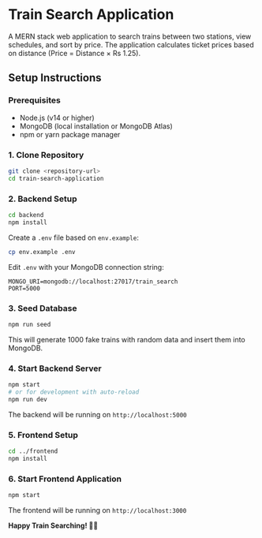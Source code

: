 # Train Search Application

A MERN stack web application to search trains between two stations, view schedules, and sort by price. The application calculates ticket prices based on distance (Price = Distance × Rs 1.25).


## Setup Instructions

### Prerequisites
- Node.js (v14 or higher)
- MongoDB (local installation or MongoDB Atlas)
- npm or yarn package manager

### 1. Clone Repository
```bash
git clone <repository-url>
cd train-search-application
```

### 2. Backend Setup
```bash
cd backend
npm install
```

Create a `.env` file based on `env.example`:
```bash
cp env.example .env
```

Edit `.env` with your MongoDB connection string:
```env
MONGO_URI=mongodb://localhost:27017/train_search
PORT=5000
```

### 3. Seed Database
```bash
npm run seed
```

This will generate 1000 fake trains with random data and insert them into MongoDB.

### 4. Start Backend Server
```bash
npm start
# or for development with auto-reload
npm run dev
```

The backend will be running on `http://localhost:5000`

### 5. Frontend Setup
```bash
cd ../frontend
npm install
```

### 6. Start Frontend Application
```bash
npm start
```

The frontend will be running on `http://localhost:3000`


**Happy Train Searching! 🚂✨**
